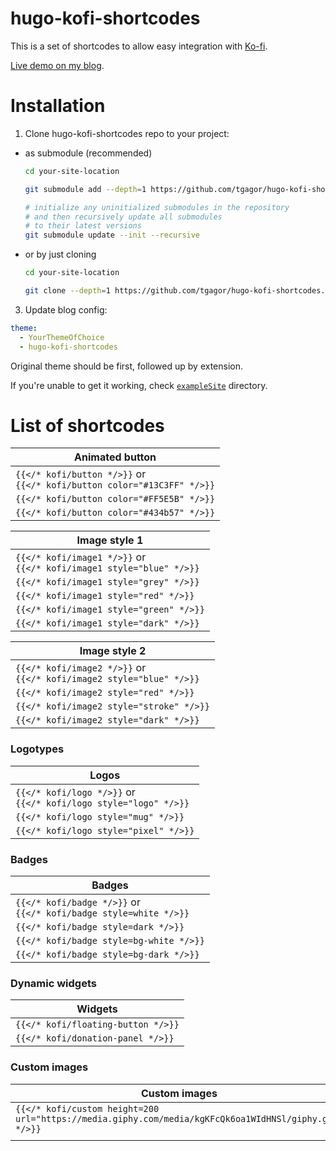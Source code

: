 # hugo-kofi-shortcodes

This is a set of shortcodes to allow easy integration with [Ko-fi](https://ko-fi.com/).

[Live demo on my blog](https://gagor.pro//2024/03/kofi-shortcodes-for-hugo/).

# Installation

1. Clone hugo-kofi-shortcodes repo to your project:

- as submodule (recommended)
    ```bash
    cd your-site-location

    git submodule add --depth=1 https://github.com/tgagor/hugo-kofi-shortcodes.git themes/hugo-kofi-shortcodes

    # initialize any uninitialized submodules in the repository
    # and then recursively update all submodules
    # to their latest versions
    git submodule update --init --recursive
    ```
- or by just cloning
    ```bash
    cd your-site-location

    git clone --depth=1 https://github.com/tgagor/hugo-kofi-shortcodes.git themes/hugo-kofi-shortcodes
    ```

3. Update blog config:

```yaml
theme:
  - YourThemeOfChoice
  - hugo-kofi-shortcodes
```

Original theme should be first, followed up by extension.

If you're unable to get it working, check [`exampleSite`](./exampleSite/) directory.

# List of shortcodes

| Animated button                                                              |
| ---------------------------------------------------------------------------- |
| `{{</* kofi/button */>}}` or <br/> `{{</* kofi/button color="#13C3FF" */>}}` |
| `{{</* kofi/button color="#FF5E5B" */>}}`                                    |
| `{{</* kofi/button color="#434b57" */>}}`                                    |

| Image style 1                                                             |
| ------------------------------------------------------------------------- |
| `{{</* kofi/image1 */>}}` or <br/> `{{</* kofi/image1 style="blue" */>}}` |
| `{{</* kofi/image1 style="grey" */>}}`                                    |
| `{{</* kofi/image1 style="red" */>}}`                                     |
| `{{</* kofi/image1 style="green" */>}}`                                   |
| `{{</* kofi/image1 style="dark" */>}}`                                    |

| Image style 2                                                             |
| ------------------------------------------------------------------------- |
| `{{</* kofi/image2 */>}}` or <br/> `{{</* kofi/image2 style="blue" */>}}` |
| `{{</* kofi/image2 style="red" */>}}`                                     |
| `{{</* kofi/image2 style="stroke" */>}}`                                  |
| `{{</* kofi/image2 style="dark" */>}}`                                    |

### Logotypes

| Logos                                                                 |
| --------------------------------------------------------------------- |
| `{{</* kofi/logo */>}}` or <br/> `{{</* kofi/logo style="logo" */>}}` |
| `{{</* kofi/logo style="mug" */>}}`                                   |
| `{{</* kofi/logo style="pixel" */>}}`                                 |

### Badges

| Badges                                                                 |
| ---------------------------------------------------------------------- |
| `{{</* kofi/badge */>}}` or <br/> `{{</* kofi/badge style=white */>}}` |
| `{{</* kofi/badge style=dark */>}}`                                    |
| `{{</* kofi/badge style=bg-white */>}}`                                |
| `{{</* kofi/badge style=bg-dark */>}}`                                 |

### Dynamic widgets

| Widgets                            |
| ---------------------------------- |
| `{{</* kofi/floating-button */>}}` |
| `{{</* kofi/donation-panel */>}}`  |

### Custom images

| Custom images                                                                                         |
| ----------------------------------------------------------------------------------------------------- |
| `{{</* kofi/custom height=200 url="https://media.giphy.com/media/kgKFcQk6oa1WIdHNSl/giphy.gif" */>}}` |
|                                                                                                       |
